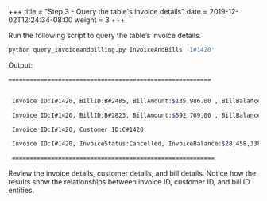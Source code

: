 +++
title = "Step 3 - Query the table's invoice details"
date = 2019-12-02T12:24:34-08:00
weight = 3
+++

Run the following script to query the table’s invoice details.

```py
python query_invoiceandbilling.py InvoiceAndBills 'I#1420'
```
Output:

```bash
=========================================================


 Invoice ID:I#1420, BillID:B#2485, BillAmount:$135,986.00 , BillBalance:$28,322,352.00

 Invoice ID:I#1420, BillID:B#2823, BillAmount:$592,769.00 , BillBalance:$8,382,270.00

 Invoice ID:I#1420, Customer ID:C#1420

 Invoice ID:I#1420, InvoiceStatus:Cancelled, InvoiceBalance:$28,458,338.00 , InvoiceDate:10/31/17, InvoiceDueDate:11/20/17

 =========================================================
```

Review the invoice details, customer details, and bill details. Notice how the results show the relationships between invoice ID, customer ID, and bill ID entities.
